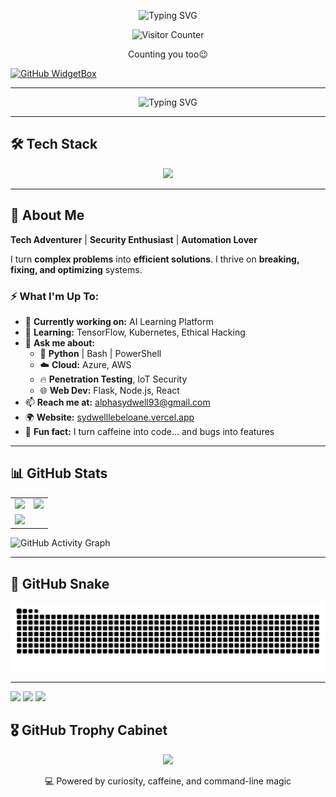 <p align="center">
  <img src="https://readme-typing-svg.herokuapp.com?font=Anonymous+Pro&size=24&pause=1000&color=00ffee&center=true&vCenter=true&width=600&lines=Hi,+Alpha+here!&repeat=false" alt="Typing SVG" />
</p>

<p align="center"> <img src="https://komarev.com/ghpvc/?username=alphac137&label=Profile%20visitors&color=0e75b6&style=flat" alt="Visitor Counter" />
<p align="center">Counting you too😉</p>

[![GitHub WidgetBox](https://github-widgetbox.vercel.app/api/profile?username=alphac137&data=followers,repositories,stars,commits&theme=darkmode)](https://github.com/Jurredr/github-widgetbox)

---

<p align="center">
  <img src="https://readme-typing-svg.herokuapp.com?font=Anonymous+Pro&size=23&pause=800&color=00ffee&center=true&vCenter=true&width=600&lines=Self-Taught+Systems+Engineer;Automation+%26+Cybersecurity+Geek;Cloud+%7C+Python+%7C+PenTesting;Breaking+%7C+Building+%7C+Securing+Systems" alt="Typing SVG" />
</p>

---

## 🛠️ Tech Stack  

<p align="center">
  <img src="https://skillicons.dev/icons?i=python,bash,powershell,linux,azure,html,css,javascript,typescript,aws,docker,kubernetes,git,django,flask,nodejs,react,postgresql,mysql,mongodb,firebase" />
</p>

---

## 👾 About Me  

**Tech Adventurer** | **Security Enthusiast** | **Automation Lover**  

I turn **complex problems** into **efficient solutions**. I thrive on **breaking, fixing, and optimizing** systems.  

### ⚡ What I'm Up To:  
- 🔭 **Currently working on:** AI Learning Platform  
- 🌱 **Learning:** TensorFlow, Kubernetes, Ethical Hacking  
- 💬 **Ask me about:**  
  - 🐍 **Python** | Bash | PowerShell  
  - ☁️ **Cloud:** Azure, AWS  
  - 🔥 **Penetration Testing**, IoT Security  
  - 🌐 **Web Dev:** Flask, Node.js, React  
- 📫 **Reach me at:** alphasydwell93@gmail.com  
- 🌍 **Website:** [sydwelllebeloane.vercel.app](https://sydwelllebeloane.vercel.app)  
- 🎯 **Fun fact:**  I turn caffeine into code... and bugs into features

---

## 📊 GitHub Stats  

<p align="center">
  <table>
    <tr>
      <td align="center" valign="top">
        <img src="https://github-readme-stats.vercel.app/api?username=alphac137&theme=tokyonight&hide_border=true&include_all_commits=true&count_private=true&area=true" width="460px" />
      </td>
      <td align="center" valign="top">
        <img src="https://github-readme-stats.vercel.app/api/top-langs/?username=alphac137&theme=tokyonight&layout=compact&hide_border=true&area=true" width="380px" />
      </td>
    </tr>
    <tr align="center">
      <td align="center" valign="top">
        <img src="https://streak-stats.demolab.com?user=alphac137&theme=tokyonight&hide_border=true" />
      </td>
    </tr>
  </table>
</p>

![GitHub Activity Graph](https://github-readme-activity-graph.vercel.app/graph?username=alphac137&theme=react-dark&area=true)

---

## 🐍 GitHub Snake  

<picture>
  <source media="(prefers-color-scheme: dark)" srcset="https://raw.githubusercontent.com/Alphac137/Alphac137/output/github-snake-dark.svg" />
  <source media="(prefers-color-scheme: light)" srcset="https://raw.githubusercontent.com/Alphac137/Alphac137/output/github-snake.svg" />
  <img alt="GitHub Snake" src="https://raw.githubusercontent.com/Alphac137/Alphac137/output/github-snake.svg" />
</picture>

---

<a href="https://za.linkedin.com/in/alpha-sydwell-lebeloane" target="_blank"><img src="https://img.shields.io/badge/LinkedIn-%230077B5.svg?style=for-the-badge&logo=linkedin&logoColor=white" /></a> <a href="mailto:alphasydwell93@gmail.com"><img src="https://img.shields.io/badge/Gmail-D14836?style=for-the-badge&logo=gmail&logoColor=white" /></a> <a href="https://sydwelllebeloane.vercel.app" target="_blank"><img src="https://img.shields.io/badge/Website-00C896?style=for-the-badge&logo=vercel&logoColor=white" /></a>
</p>

## 🎖️ GitHub Trophy Cabinet

<p align="center"> <img src="https://github-profile-trophy.vercel.app/?username=alphac137&theme=tokyonight&no-bg=true&row=2&column=4" /> </p>

<p align="center">💻 Powered by curiosity, caffeine, and command-line magic</p>
